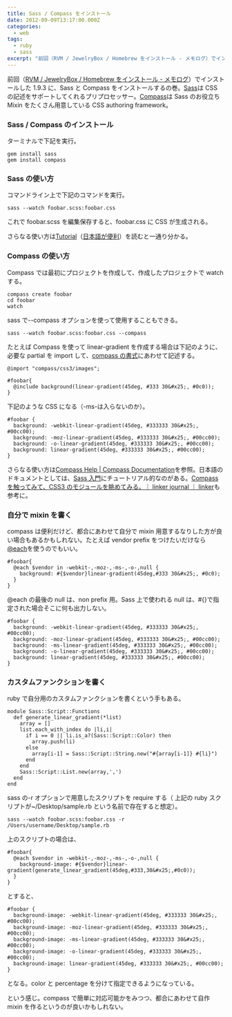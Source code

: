 ```yaml
---
title: Sass / Compass をインストール
date: 2012-09-09T13:17:00.000Z
categories:
  - web
tags:
  - ruby
  - sass
excerpt: "前回（RVM / JewelryBox / Homebrew をインストール - メモログ）でインストールした1.9.3に、SassとCompassをインストールするの巻。SassはCSSの記述をサポートしてくれるプリプロセッサー。CompassはSassのお役立ちMixinをたくさん用意しているCSS authoring framework。"
---
```


前回（[RVM / JewelryBox / Homebrew をインストール - メモログ](/blog//2012/09/rvm_jewelrybox_homebrew/)）でインストールした 1.9.3 に、Sass と Compass をインストールするの巻。[Sass](http://sass-lang.com/)は CSS の記述をサポートしてくれるプリプロセッサー。[Compass](http://compass-style.org/)は Sass のお役立ち Mixin をたくさん用意している CSS authoring framework。

### Sass / Compass のインストール

ターミナルで下記を実行。

```
gem install sass
gem install compass

```

### Sass の使い方

コマンドライン上で下記のコマンドを実行。

```
sass --watch foobar.scss:foobar.css

```

これで foobar.scss を編集保存すると、foobar.css に CSS が生成される。

さらなる使い方は[Tutorial](http://sass-lang.com/tutorial.html)（[日本語が便利](http://hail2u.net/documents/sass-tutorial.html)）を読むと一通り分かる。

### Compass の使い方

Compass では最初にプロジェクトを作成して、作成したプロジェクトで watch する。

```
compass create foobar
cd foobar
watch

```

sass で--compass オプションを使って使用することもできる。

```
sass --watch foobar.scss:foobar.css --compass

```

たとえば Compass を使って linear-gradient を作成する場合は下記のように、必要な partial を import して、[compass の書式](http://compass-style.org/reference/compass/css3/images/)にあわせて記述する。

```
@import "compass/css3/images";

#foobar{
  @include background(linear-gradient(45deg, #333 30&#x25;, #0c0));
}

```

下記のような CSS になる（-ms-は入らないのか）。

```
#foobar {
  background: -webkit-linear-gradient(45deg, #333333 30&#x25;, #00cc00);
  background: -moz-linear-gradient(45deg, #333333 30&#x25;, #00cc00);
  background: -o-linear-gradient(45deg, #333333 30&#x25;, #00cc00);
  background: linear-gradient(45deg, #333333 30&#x25;, #00cc00);
}

```

さらなる使い方は[Compass Help | Compass Documentation](http://compass-style.org/help/)を参照。日本語のドキュメントとしては、[Sass 入門](https://gihyo.jp/dp/ebook/2012/978-4-7741-5123-6)にチュートリアル的なのがある。[Compass を触ってみて、CSS3 のモジュールを眺めてみる。｜ linker journal ｜ linker](http://linker.in/journal/2011/07/compasscss3.php)も参考に。

### 自分で mixin を書く

compass は便利だけど、都合にあわせて自分で mixin 用意するなりした方が良い場合もあるかもしれない。たとえば vendor prefix をつけたいだけなら[@each](http://sass-lang.com/docs/yardoc/file.SASS_REFERENCE.html#each-directive)を使うのでもいい。

```
#foobar{
  @each $vendor in -webkit-,-moz-,-ms-,-o-,null {
    background: #{$vendor}linear-gradient(45deg,#333 30&#x25;, #0c0);
  }
}

```

@each の最後の null は、non prefix 用。Sass 上で使われる null は、#{}で指定された場合そこに何も出力しない。

```
#foobar {
  background: -webkit-linear-gradient(45deg, #333333 30&#x25;, #00cc00);
  background: -moz-linear-gradient(45deg, #333333 30&#x25;, #00cc00);
  background: -ms-linear-gradient(45deg, #333333 30&#x25;, #00cc00);
  background: -o-linear-gradient(45deg, #333333 30&#x25;, #00cc00);
  background: linear-gradient(45deg, #333333 30&#x25;, #00cc00);
}

```

### カスタムファンクションを書く

ruby で自分用のカスタムファンクションを書くという手もある。

```
module Sass::Script::Functions
  def generate_linear_gradient(*list)
    array = []
    list.each_with_index do |li,i|
      if i == 0 || li.is_a?(Sass::Script::Color) then
        array.push(li)
      else
        array[i-1] = Sass::Script::String.new("#{array[i-1]} #{li}")
      end
    end
    Sass::Script::List.new(array,',')
  end
end

```

sass の-r オプションで用意したスクリプトを require する（ 上記の ruby スクリプトが~/Desktop/sample.rb という名前で存在すると想定）。

```
sass --watch foobar.scss:foobar.css -r /Users/username/Desktop/sample.rb

```

上のスクリプトの場合は、

```
#foobar{
  @each $vendor in -webkit-,-moz-,-ms-,-o-,null {
    background-image: #{$vendor}linear-gradient(generate_linear_gradient(45deg,#333,30&#x25;,#0c0));
  }
}

```

とすると、

```
#foobar {
  background-image: -webkit-linear-gradient(45deg, #333333 30&#x25;, #00cc00);
  background-image: -moz-linear-gradient(45deg, #333333 30&#x25;, #00cc00);
  background-image: -ms-linear-gradient(45deg, #333333 30&#x25;, #00cc00);
  background-image: -o-linear-gradient(45deg, #333333 30&#x25;, #00cc00);
  background-image: linear-gradient(45deg, #333333 30&#x25;, #00cc00);
}

```

となる。color と percentage を分けて指定できるようになっている。

という感じ。compass で簡単に対応可能かをみつつ、都合にあわせて自作 mixin を作るというのが良いかもしれない。
